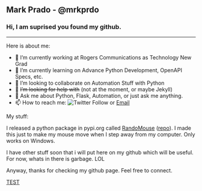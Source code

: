 ## Mark Prado - @mrkprdo
### Hi, I am suprised you found my github.
<hr>
Here is about me:
<br>

- 🔭 I’m currently working at Rogers Communications as Technology New Grad
- 🌱 I’m currently learning on Advance Python Development, OpenAPI Specs, etc.
- 👯 I’m looking to collaborate on Automation Stuff with Python
- 🤔 ~~I’m looking for help with~~ (not at the moment, or maybe Jekyll)
- 💬 Ask me about Python, Flask, Automation, or just ask me anything.
- 📫 How to reach me: ![Twitter Follow](https://img.shields.io/twitter/follow/mrkprdo?logo=twitter&style=flat-square) or <a href="mailto:engrmark.prado@gmail.com">Email</a>

My stuff:

I released a python package in pypi.org called [RandoMouse](https://pypi.org/project/randomouse/) ([repo](https://github.com/mrkprdo/RandoMouse/tree/master/randomouse)). I made this just to make my mouse move when I step away from my computer. Only works on Windows. 

I have other stuff soon that i will put here on my github which will be useful. For now, whats in there is garbage. LOL

Anyway, thanks for checking my github page. Feel free to connect.

<a href="#" target="_blank" onclick="alert('Hi')">TEST</a>

<!--
**mrkprdo/mrkprdo** is a ✨ _special_ ✨ repository because its `README.md` (this file) appears on your GitHub profile.

Here are some ideas to get you started:

- 🔭 I’m currently working on ...
- 🌱 I’m currently learning ...
- 👯 I’m looking to collaborate on ...
- 🤔 I’m looking for help with ...
- 💬 Ask me about ...
- 📫 How to reach me: ...
- 😄 Pronouns: ...
- ⚡ Fun fact: ...
-->
